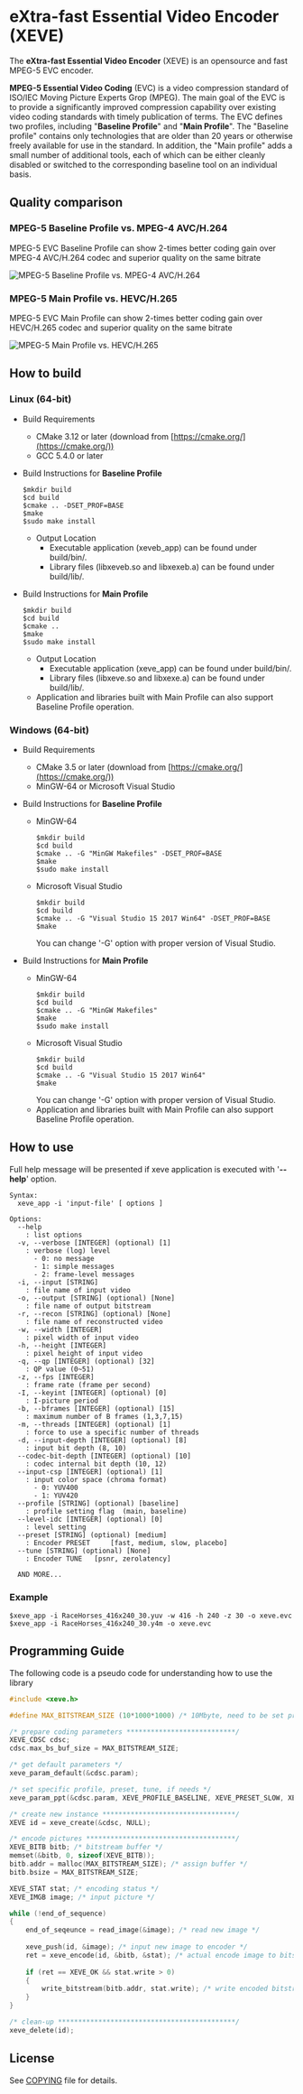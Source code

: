 # eXtra-fast Essential Video Encoder (XEVE)
The **eXtra-fast Essential Video Encoder** (XEVE) is an opensource and fast MPEG-5 EVC encoder. 

**MPEG-5 Essential Video Coding** (EVC) is a video compression standard of ISO/IEC Moving Picture Experts Grop (MPEG). The main goal of the EVC is to provide a significantly improved compression capability over existing video coding standards with timely publication of terms. 
The EVC defines two profiles, including "**Baseline Profile**" and "**Main Profile**". The "Baseline profile" contains only technologies that are older than 20 years or otherwise freely available for use in the standard. In addition, the "Main profile" adds a small number of additional tools, each of which can be either cleanly disabled or switched to the corresponding baseline tool on an individual basis.

## Quality comparison

### MPEG-5 Baseline Profile vs. MPEG-4 AVC/H.264
MPEG-5 EVC Baseline Profile can show 2-times better coding gain over MPEG-4 AVC/H.264 codec and superior quality on the same bitrate

![MPEG-5 Baseline Profile vs. MPEG-4 AVC/H.264](./doc/image/tos_evc_bp_vs_avc_1350kbps.jpg)


### MPEG-5 Main Profile vs. HEVC/H.265
MPEG-5 EVC Main Profile can show 2-times better coding gain over HEVC/H.265 codec and superior quality on the same bitrate

![MPEG-5 Main Profile vs. HEVC/H.265](./doc/image/tos_evc_mp_vs_hevc_900kbps.jpg)

## How to build

### Linux (64-bit)
- Build Requirements
  - CMake 3.12 or later (download from [https://cmake.org/](https://cmake.org/))
  - GCC 5.4.0 or later
  
- Build Instructions for **Baseline Profile**
  ```
  $mkdir build
  $cd build
  $cmake .. -DSET_PROF=BASE
  $make
  $sudo make install
  ```
  - Output Location
    - Executable application (xeveb_app) can be found under build/bin/.
    - Library files (libxeveb.so and libxexeb.a) can be found under build/lib/.

- Build Instructions for **Main Profile**
  ```
  $mkdir build
  $cd build
  $cmake ..
  $make
  $sudo make install
  ```
  - Output Location
    - Executable application (xeve_app) can be found under build/bin/.
    - Library files (libxeve.so and libxexe.a) can be found under build/lib/.
  - Application and libraries built with Main Profile can also support Baseline Profile operation. 


### Windows (64-bit)
- Build Requirements
  - CMake 3.5 or later (download from [https://cmake.org/](https://cmake.org/))
  - MinGW-64 or Microsoft Visual Studio

- Build Instructions for **Baseline Profile**
  - MinGW-64
    ```
    $mkdir build
    $cd build
    $cmake .. -G "MinGW Makefiles" -DSET_PROF=BASE
    $make
    $sudo make install
    ```
  - Microsoft Visual Studio 
    ```
    $mkdir build
    $cd build
    $cmake .. -G "Visual Studio 15 2017 Win64" -DSET_PROF=BASE
    $make
    ```
    You can change '-G' option with proper version of Visual Studio.

- Build Instructions for **Main Profile**
  - MinGW-64
    ```
    $mkdir build
    $cd build
    $cmake .. -G "MinGW Makefiles"
    $make
    $sudo make install
    ```
  - Microsoft Visual Studio 
    ```
    $mkdir build
    $cd build
    $cmake .. -G "Visual Studio 15 2017 Win64"
    $make
    ```
    You can change '-G' option with proper version of Visual Studio.
  - Application and libraries built with Main Profile can also support Baseline Profile operation.
    
## How to use
Full help message will be presented if xeve application is executed with '**--help**' option.
```
Syntax: 
  xeve_app -i 'input-file' [ options ] 

Options:
  --help
    : list options
  -v, --verbose [INTEGER] (optional) [1]
    : verbose (log) level
      - 0: no message
      - 1: simple messages
      - 2: frame-level messages
  -i, --input [STRING]
    : file name of input video
  -o, --output [STRING] (optional) [None]
    : file name of output bitstream
  -r, --recon [STRING] (optional) [None]
    : file name of reconstructed video
  -w, --width [INTEGER]
    : pixel width of input video
  -h, --height [INTEGER]
    : pixel height of input video
  -q, --qp [INTEGER] (optional) [32]
    : QP value (0~51)
  -z, --fps [INTEGER]
    : frame rate (frame per second)
  -I, --keyint [INTEGER] (optional) [0]
    : I-picture period
  -b, --bframes [INTEGER] (optional) [15]
    : maximum number of B frames (1,3,7,15)
  -m, --threads [INTEGER] (optional) [1]
    : force to use a specific number of threads
  -d, --input-depth [INTEGER] (optional) [8]
    : input bit depth (8, 10) 
  --codec-bit-depth [INTEGER] (optional) [10]
    : codec internal bit depth (10, 12) 
  --input-csp [INTEGER] (optional) [1]
    : input color space (chroma format)
      - 0: YUV400
      - 1: YUV420
  --profile [STRING] (optional) [baseline]
    : profile setting flag  (main, baseline)
  --level-idc [INTEGER] (optional) [0]
    : level setting 
  --preset [STRING] (optional) [medium]
    : Encoder PRESET	 [fast, medium, slow, placebo]
  --tune [STRING] (optional) [None]
    : Encoder TUNE	 [psnr, zerolatency]

  AND MORE...
```

### Example
	$xeve_app -i RaceHorses_416x240_30.yuv -w 416 -h 240 -z 30 -o xeve.evc
	$xeve_app -i RaceHorses_416x240_30.y4m -o xeve.evc

## Programming Guide
The following code is a pseudo code for understanding how to use the library
```c
#include <xeve.h>

#define MAX_BITSTREAM_SIZE (10*1000*1000) /* 10Mbyte, need to be set properly */

/* prepare coding parameters ***************************/
XEVE_CDSC cdsc;
cdsc.max_bs_buf_size = MAX_BITSTREAM_SIZE;

/* get default parameters */
xeve_param_default(&cdsc.param);

/* set specific profile, preset, tune, if needs */
xeve_param_ppt(&cdsc.param, XEVE_PROFILE_BASELINE, XEVE_PRESET_SLOW, XEVE_TUNE_NONE);

/* create new instance *********************************/
XEVE id = xeve_create(&cdsc, NULL);

/* encode pictures *************************************/
XEVE_BITB bitb; /* bitstream buffer */
memset(&bitb, 0, sizeof(XEVE_BITB));
bitb.addr = malloc(MAX_BITSTREAM_SIZE); /* assign buffer */
bitb.bsize = MAX_BITSTREAM_SIZE;

XEVE_STAT stat; /* encoding status */
XEVE_IMGB image; /* input picture */

while (!end_of_sequence)
{
    end_of_seqeunce = read_image(&image); /* read new image */
    
    xeve_push(id, &image); /* input new image to encoder */
    ret = xeve_encode(id, &bitb, &stat); /* actual encode image to bitstream */
    
    if (ret == XEVE_OK && stat.write > 0)
    {
        write_bitstream(bitb.addr, stat.write); /* write encoded bitstream */
    }
}

/* clean-up ********************************************/
xeve_delete(id);
```

## License
See [COPYING](COPYING) file for details.
